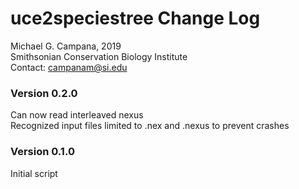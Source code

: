 # uce2speciestree Change Log  
Michael G. Campana, 2019  
Smithsonian Conservation Biology Institute  
Contact: campanam@si.edu  

### Version 0.2.0  
Can now read interleaved nexus  
Recognized input files limited to .nex and .nexus to prevent crashes  

### Version 0.1.0  
Initial script  
